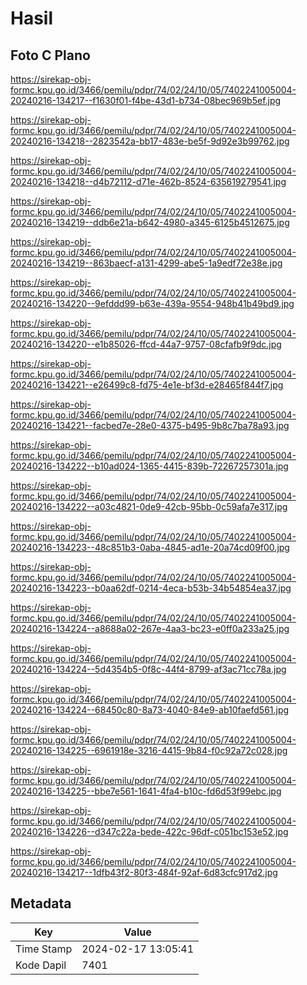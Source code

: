 # Hasil

## Foto C Plano

https://sirekap-obj-formc.kpu.go.id/3466/pemilu/pdpr/74/02/24/10/05/7402241005004-20240216-134217--f1630f01-f4be-43d1-b734-08bec969b5ef.jpg

https://sirekap-obj-formc.kpu.go.id/3466/pemilu/pdpr/74/02/24/10/05/7402241005004-20240216-134218--2823542a-bb17-483e-be5f-9d92e3b99762.jpg

https://sirekap-obj-formc.kpu.go.id/3466/pemilu/pdpr/74/02/24/10/05/7402241005004-20240216-134218--d4b72112-d71e-462b-8524-635619279541.jpg

https://sirekap-obj-formc.kpu.go.id/3466/pemilu/pdpr/74/02/24/10/05/7402241005004-20240216-134219--ddb6e21a-b642-4980-a345-6125b4512675.jpg

https://sirekap-obj-formc.kpu.go.id/3466/pemilu/pdpr/74/02/24/10/05/7402241005004-20240216-134219--863baecf-a131-4299-abe5-1a9edf72e38e.jpg

https://sirekap-obj-formc.kpu.go.id/3466/pemilu/pdpr/74/02/24/10/05/7402241005004-20240216-134220--9efddd99-b63e-439a-9554-948b41b49bd9.jpg

https://sirekap-obj-formc.kpu.go.id/3466/pemilu/pdpr/74/02/24/10/05/7402241005004-20240216-134220--e1b85026-ffcd-44a7-9757-08cfafb9f9dc.jpg

https://sirekap-obj-formc.kpu.go.id/3466/pemilu/pdpr/74/02/24/10/05/7402241005004-20240216-134221--e26499c8-fd75-4e1e-bf3d-e28465f844f7.jpg

https://sirekap-obj-formc.kpu.go.id/3466/pemilu/pdpr/74/02/24/10/05/7402241005004-20240216-134221--facbed7e-28e0-4375-b495-9b8c7ba78a93.jpg

https://sirekap-obj-formc.kpu.go.id/3466/pemilu/pdpr/74/02/24/10/05/7402241005004-20240216-134222--b10ad024-1365-4415-839b-72267257301a.jpg

https://sirekap-obj-formc.kpu.go.id/3466/pemilu/pdpr/74/02/24/10/05/7402241005004-20240216-134222--a03c4821-0de9-42cb-95bb-0c59afa7e317.jpg

https://sirekap-obj-formc.kpu.go.id/3466/pemilu/pdpr/74/02/24/10/05/7402241005004-20240216-134223--48c851b3-0aba-4845-ad1e-20a74cd09f00.jpg

https://sirekap-obj-formc.kpu.go.id/3466/pemilu/pdpr/74/02/24/10/05/7402241005004-20240216-134223--b0aa62df-0214-4eca-b53b-34b54854ea37.jpg

https://sirekap-obj-formc.kpu.go.id/3466/pemilu/pdpr/74/02/24/10/05/7402241005004-20240216-134224--a8688a02-267e-4aa3-bc23-e0ff0a233a25.jpg

https://sirekap-obj-formc.kpu.go.id/3466/pemilu/pdpr/74/02/24/10/05/7402241005004-20240216-134224--5d4354b5-0f8c-44f4-8799-af3ac71cc78a.jpg

https://sirekap-obj-formc.kpu.go.id/3466/pemilu/pdpr/74/02/24/10/05/7402241005004-20240216-134224--68450c80-8a73-4040-84e9-ab10faefd561.jpg

https://sirekap-obj-formc.kpu.go.id/3466/pemilu/pdpr/74/02/24/10/05/7402241005004-20240216-134225--6961918e-3216-4415-9b84-f0c92a72c028.jpg

https://sirekap-obj-formc.kpu.go.id/3466/pemilu/pdpr/74/02/24/10/05/7402241005004-20240216-134225--bbe7e561-1641-4fa4-b10c-fd6d53f99ebc.jpg

https://sirekap-obj-formc.kpu.go.id/3466/pemilu/pdpr/74/02/24/10/05/7402241005004-20240216-134226--d347c22a-bede-422c-96df-c051bc153e52.jpg

https://sirekap-obj-formc.kpu.go.id/3466/pemilu/pdpr/74/02/24/10/05/7402241005004-20240216-134217--1dfb43f2-80f3-484f-92af-6d83cfc917d2.jpg


## Metadata

| Key        | Value               |
| ---------- | ------------------- |
| Time Stamp | 2024-02-17 13:05:41 |
| Kode Dapil | 7401                |



